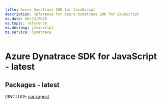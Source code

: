 ```yaml
---
title: Azure Dynatrace SDK for JavaScript
description: Reference for Azure Dynatrace SDK for JavaScript
ms.date: 06/23/2025
ms.topic: reference
ms.devlang: javascript
ms.service: dynatrace
---
```

# Azure Dynatrace SDK for JavaScript - latest
## Packages - latest
[!INCLUDE [packages](dynatrace-index.md)]